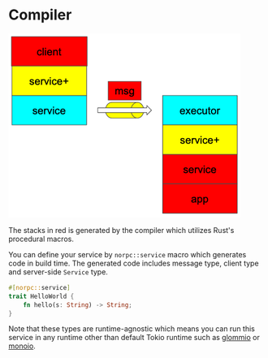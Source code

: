 # Compiler

![](images/norpc-stack.png)

The stacks in red is generated by the compiler which utilizes Rust's procedural macros.

You can define your service by `norpc::service` macro which generates
code in build time.
The generated code includes message type, client type
and server-side `Service` type.

```rust
#[norpc::service]
trait HelloWorld {
    fn hello(s: String) -> String;
}
```

Note that these types are runtime-agnostic which means you can run this service
in any runtime other than default Tokio runtime such as
[glommio](https://github.com/DataDog/glommio) or [monoio](https://github.com/bytedance/monoio).